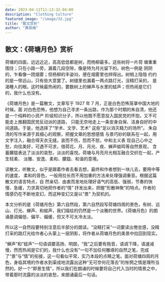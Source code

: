 ```yaml
---
date: 2023-04-11T11:13:32-04:00
description: "Clothing Culture"
featured_image: "/image/32.jpg"
title: "散文赏析"
author: "黄英梅"
---
```

## 散文：《荷塘月色》赏析
荷塘的四面，远远近近，高高低低都是树，而杨柳最多。这些树将一片荷
塘重重围住；只在小路一旁，漏着几段空隙，像是特为月光留下的。树色一例是
阴阴的，乍看像一团烟雾；但杨柳的丰姿⑽，便在烟雾里也辨得出。树梢上隐隐
约约的是一带远山，只有些大意罢了。树缝里也漏着一两点路灯光，没精打采的，
是渴睡人的眼。这时候最热闹的，要数树上的蝉声与水里的蛙声；但热闹是它们
的，我什么也没有。

《荷塘月色》是一篇散文，文章写于 1927 年 7 月，正是白色恐怖笼罩中国大地的时候。面
对白色恐怖，他想为自己寻求一条出路，作为那个时期的朱自清，他还是一个纯粹的小资产
阶级知识分子，所以他既不愿意投入国民党的怀抱，又不可能走上推翻国民党反动派的道路，
只能无奈地走上一条安身自保、洁身自好的中间道路。于是，他选择了“学术、文学、艺术”
这些“足以消灭精力的场所”。 朱自清的写作来源于其细心的观察，把握文章的思想感情
与景巧妙的联系在一起，用文字注入，融合得天衣无缝。哀而不伤，怨而不怒，中和主义表
现自己心中之愁，向往美好，可遇不可求，借荷花、月、月光、夜、蝉声蛙鸣等自然景观，
含蓄朦胧表达了淡淡的哀愁，淡淡的喜悦。荷塘与月亮月光相互融合交织在一起，产生轻柔、
淡雅、安逸、柔和、朦胧、和谐的意境。

读散文，听散文，似乎是跟着作者去看去想，最终和作者想到一块儿去，要用中等的速度，
柔和的音色，一般用拉长而不用加重的方法来处理强调重音。根据这篇散文的语言特点，自
然亲切、由衷而发地处理好语气的高低、强弱，节奏的快慢、急缓，力求真切地把作者的“情”
抒发出来，把握“形散神聚”的特点。作者的情感仍在不断地变幻，而这种变幻又是以“景”
为契机的。

本文分析的是《荷塘月色》第六自然段，第六自然段写荷塘四周的景色，有树、远山、灯光、蝉声、和蛙声，我们描绘的仍然是一个淡雅的世界。《荷塘月色》的朗诵基调偏低、偏平、偏缓，但又不可太冷太淡。

所以这一自然段要特别注意后半部分的朗读。“没精打采”一词要读出倦怠感，没精打采的路灯光给作者心头蒙上一层阴影，将作者从荷塘月色的美景中拉回到现实。

“蝉声”和“蛙声”一句语调要高扬、明朗，“我”之后要有拖音，语调下降，语速减慢，然而热闹是它们的，我什么也没有”一句不加任何雕琢的自然之笔，完成了“景”与“情”的衔接，这一句看似平常，实乃本段的点睛之笔。面对荷塘四周的月色，身临其境的作者水到渠成地流露出这种“无可奈何花落去”的怅惘之情是理所当然的。好一个“即景生情”，所以我们在朗诵的时候要将自己代入当时的情景之中，带着那时流露的淡淡的哀愁，来朗诵最后一句话。


